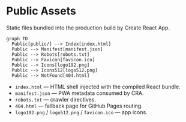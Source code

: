 # Public Assets

Static files bundled into the production build by Create React App.

```mermaid
graph TD
  Public[public/] --> Index[index.html]
  Public --> Manifest[manifest.json]
  Public --> Robots[robots.txt]
  Public --> Favicon[favicon.ico]
  Public --> Icons[logo192.png]
  Public --> Icons512[logo512.png]
  Public --> NotFound[404.html]
```

- `index.html` — HTML shell injected with the compiled React bundle.
- `manifest.json` — PWA metadata consumed by CRA.
- `robots.txt` — crawler directives.
- `404.html` — fallback page for GitHub Pages routing.
- `logo192.png` / `logo512.png` / `favicon.ico` — app icons.
